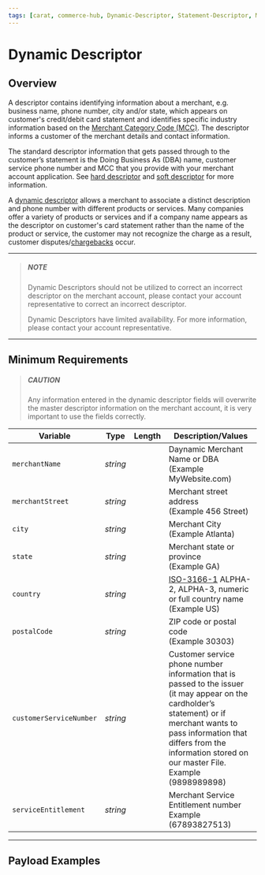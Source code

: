 ```yaml
---
tags: [carat, commerce-hub, Dynamic-Descriptor, Statement-Descriptor, Merchant-Descriptor, Merchant-Details, Soft-Descriptor, Hard-Descriptor]
---
```


# Dynamic Descriptor

## Overview

A descriptor contains identifying information about a merchant, e.g. business name, phone number, city and/or state, which appears on customer's credit/debit card statement and identifies specific industry information based on the [Merchant Category Code (MCC)](../FAQs-Glossary/Glossary.md#merchant-categroy-code-(mcc)). The descriptor informs a customer of the merchant details and contact information.

The standard descriptor information that gets passed through to the customer’s statement is the Doing Business As (DBA) name, customer service phone number and MCC that you provide with your merchant account application. See [hard descriptor](../FAQs-Glossary/Glossary.md#hard-descriptor) and [soft descriptor](../FAQs-Glossary/Glossary.md#soft-descriptor) for more information.

A [dynamic descriptor](../FAQs-Glossary/Glossary.md#dynamic-descriptor) allows a merchant to associate a distinct description and phone number with different products or services. Many companies offer a variety of products or services and if a company name appears as the descriptor on customer's card statement rather than the name of the product or service, the customer may not recognize the charge as a result, customer disputes/[chargebacks](../FAQs-Glossary/Glossary.md#chargeback) occur.

---

<!-- theme: warning -->
> ##### NOTE
> Dynamic Descriptors should not be utilized to correct an incorrect descriptor on the merchant account, please contact your account representative to correct an incorrect descriptor.
>
> Dynamic Descriptors have limited availability. For more information, please contact your account representative.

---

## Minimum Requirements

<!-- theme: danger -->
> ##### CAUTION
> Any information entered in the dynamic descriptor fields will overwrite the master descriptor information on the merchant account, it is very important to use the fields correctly.

| Variable | Type | Length | Description/Values |
| -------- | :--: | :------------: | ------------------ |
| `merchantName` | *string* |  | Daynamic Merchant Name or DBA </br>(Example MyWebsite.com) |
| `merchantStreet` | *string* |  | Merchant street address </br>(Example 456 Street)|
| `city` | *string* |  | Merchant City </br>(Example Atlanta)|
| `state` | *string* |  | Merchant state or province </br>(Example GA)|
| `country` | *string* |  | [ISO-3166-1](url) ALPHA-2, ALPHA-3, numeric or full country name </br>(Example US) |
| `postalCode` | *string* |  | ZIP code or postal code </br>(Example 30303)|
| `customerServiceNumber` | *string* | | Customer service phone number information that is passed to the issuer (it may appear on the cardholder’s statement) or if merchant wants to pass information that differs from the information stored on our master File. </br>Example (9898989898) |
| `serviceEntitlement` | *string* | | Merchant Service Entitlement number </br>Example (67893827513) |

---

## Payload Examples
